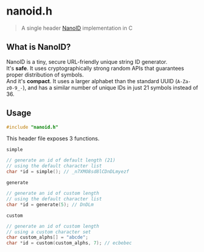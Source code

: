 # nanoid.h
> A single header [NanoID](https://github.com/ai/nanoid) implementation in C

## What is NanoID?
NanoID is a tiny, secure URL-friendly unique string ID generator.  
It's **safe**. It uses cryptographically strong random APIs that guarantees proper distribution of symbols.  
And it's **compact**. It uses a larger alphabet than the standard UUID (`A-Za-z0-9_-`), and has a similar number of unique IDs in just 21 symbols instead of 36.

## Usage

```c
#include "nanoid.h"
```

This header file exposes 3 functions.  

`simple`  
```c
// generate an id of default length (21)
// using the default character list
char *id = simple(); // _n7XMO8sd8lCDnDLmyezf
```


`generate`  

```c
// generate an id of custom length
// using the default character list
char *id = generate(5); // DnDLm
```

`custom`  

```c
// generate an id of custom length
// using a custom character set
char custom_alphs[] = "abcde";
char *id = custom(custom_alphs, 7); // ecbebec
```

